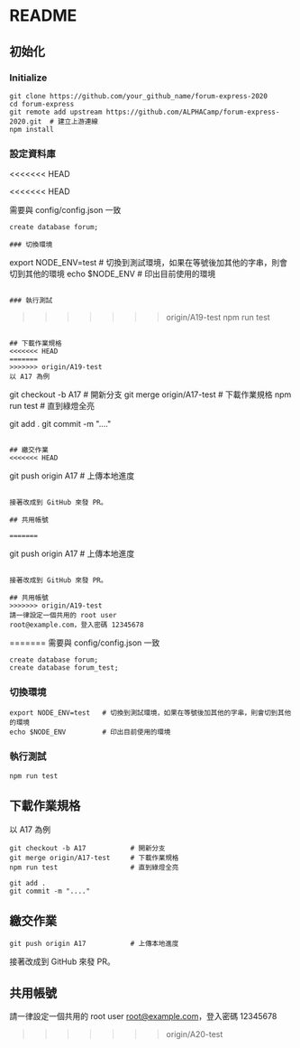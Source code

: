# README

## 初始化

### Initialize

```
git clone https://github.com/your_github_name/forum-express-2020
cd forum-express
git remote add upstream https://github.com/ALPHACamp/forum-express-2020.git  # 建立上游連線
npm install
```

### 設定資料庫

<<<<<<< HEAD

<<<<<<< HEAD

需要與 config/config.json 一致

```
create database forum;

### 切換環境

```

export NODE_ENV=test # 切換到測試環境，如果在等號後加其他的字串，則會切到其他的環境
echo $NODE_ENV # 印出目前使用的環境

```

### 執行測試
```

> > > > > > > origin/A19-test
> > > > > > > npm run test

```

## 下載作業規格
<<<<<<< HEAD
=======
>>>>>>> origin/A19-test
以 A17 為例

```

git checkout -b A17 # 開新分支
git merge origin/A17-test # 下載作業規格
npm run test # 直到綠燈全亮

git add .
git commit -m "...."

```

## 繳交作業
<<<<<<< HEAD

```

git push origin A17 # 上傳本地進度

```

接著改成到 GitHub 來發 PR。

## 共用帳號

=======

```

git push origin A17 # 上傳本地進度

```

接著改成到 GitHub 來發 PR。

## 共用帳號
>>>>>>> origin/A19-test
請一律設定一個共用的 root user
root@example.com，登入密碼 12345678
```

=======
需要與 config/config.json 一致

```
create database forum;
create database forum_test;
```

### 切換環境

```
export NODE_ENV=test   # 切換到測試環境，如果在等號後加其他的字串，則會切到其他的環境
echo $NODE_ENV         # 印出目前使用的環境
```

### 執行測試

```
npm run test
```

## 下載作業規格

以 A17 為例

```
git checkout -b A17           # 開新分支
git merge origin/A17-test     # 下載作業規格
npm run test                  # 直到綠燈全亮

git add .
git commit -m "...."
```

## 繳交作業

```
git push origin A17           # 上傳本地進度
```

接著改成到 GitHub 來發 PR。

## 共用帳號

請一律設定一個共用的 root user
root@example.com，登入密碼 12345678

> > > > > > > origin/A20-test
